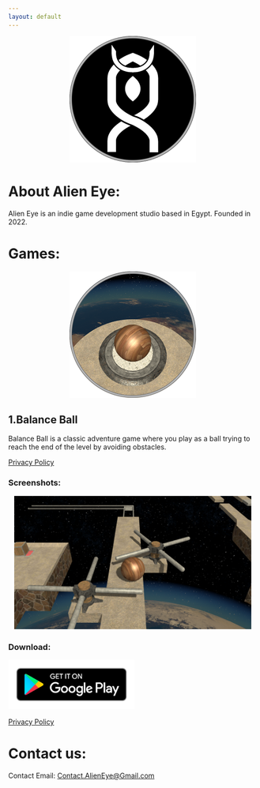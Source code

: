 ```yaml
---
layout: default
---
```


<p align="center">
  <img width="256" height="256" src="TEXTURES/WEB_ICON_AE.png">
</p>


# About Alien Eye:

Alien Eye is an indie game development studio based in Egypt.
Founded in 2022.




# Games:

<p align="center">
  <img width="256" height="256" src="TEXTURES/WEB_ICON_BB.png">
</p>

## 1.Balance Ball

Balance Ball is a classic adventure game where you play as a ball trying to reach the end of the level by avoiding obstacles.

[Privacy Policy](https://m7mods3eed.github.io/Balance-Ball.....Privacy-Policy)


### Screenshots:

<p align="center">
  <img width="480" height="270" src="TEXTURES/BB_SHOT.PNG">
</p>


### Download: 

<a href="https://www.google.com"><img width="256" height="100" href="https://www.googl.com" src="TEXTURES/PLAY_BADGE.png"></a>


[Privacy Policy](https://m7mods3eed.github.io/Balance-Ball.....Privacy-Policy)



# Contact us:

Contact Email: Contact.AlienEye@Gmail.com
